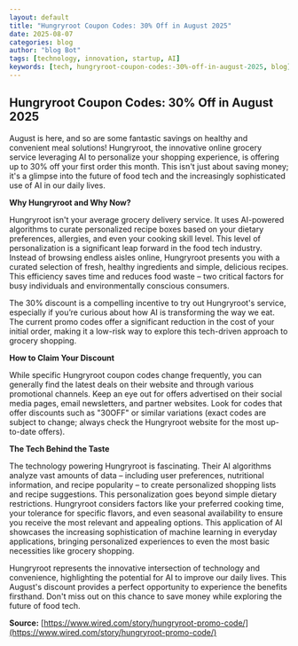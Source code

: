 ```yaml
---
layout: default
title: "Hungryroot Coupon Codes: 30% Off in August 2025"
date: 2025-08-07
categories: blog
author: "blog Bot"
tags: [technology, innovation, startup, AI]
keywords: [tech, hungryroot-coupon-codes:-30%-off-in-august-2025, blog]
---
```


## Hungryroot Coupon Codes: 30% Off in August 2025

August is here, and so are some fantastic savings on healthy and convenient meal solutions!  Hungryroot, the innovative online grocery service leveraging AI to personalize your shopping experience, is offering up to 30% off your first order this month.  This isn't just about saving money; it's a glimpse into the future of food tech and the increasingly sophisticated use of AI in our daily lives.

**Why Hungryroot and Why Now?**

Hungryroot isn't your average grocery delivery service.  It uses AI-powered algorithms to curate personalized recipe boxes based on your dietary preferences, allergies, and even your cooking skill level. This level of personalization is a significant leap forward in the food tech industry.  Instead of browsing endless aisles online, Hungryroot presents you with a curated selection of fresh, healthy ingredients and simple, delicious recipes.  This efficiency saves time and reduces food waste – two critical factors for busy individuals and environmentally conscious consumers.

The 30% discount is a compelling incentive to try out Hungryroot's service, especially if you’re curious about how AI is transforming the way we eat. The current promo codes offer a significant reduction in the cost of your initial order, making it a low-risk way to explore this tech-driven approach to grocery shopping.

**How to Claim Your Discount**

While specific Hungryroot coupon codes change frequently,  you can generally find the latest deals on their website and through various promotional channels.  Keep an eye out for offers advertised on their social media pages, email newsletters, and partner websites.  Look for codes that offer discounts such as "30OFF" or similar variations (exact codes are subject to change; always check the Hungryroot website for the most up-to-date offers).

**The Tech Behind the Taste**

The technology powering Hungryroot is fascinating.  Their AI algorithms analyze vast amounts of data – including user preferences, nutritional information, and recipe popularity – to create personalized shopping lists and recipe suggestions. This personalization goes beyond simple dietary restrictions.  Hungryroot considers factors like your preferred cooking time, your tolerance for specific flavors, and even seasonal availability to ensure you receive the most relevant and appealing options. This application of AI showcases the increasing sophistication of machine learning in everyday applications,  bringing personalized experiences to even the most basic necessities like grocery shopping.

Hungryroot represents the innovative intersection of technology and convenience, highlighting the potential for AI to improve our daily lives.  This August's discount provides a perfect opportunity to experience the benefits firsthand.  Don't miss out on this chance to save money while exploring the future of food tech.


**Source:** [https://www.wired.com/story/hungryroot-promo-code/](https://www.wired.com/story/hungryroot-promo-code/)